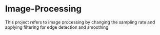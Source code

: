 # Image-Processing
This project refers to image processing by changing the sampling rate and applying filtering for edge detection and smoothing
